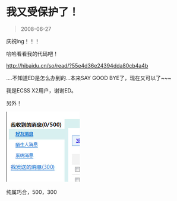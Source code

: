 # 我又受保护了！ 

> 2008-06-27

<div class="pcs-article-content_ptkaiapt4bxy_baiduscarticle" id="detailArticleContent_ptkaiapt4bxy_baiduscarticle">
 <p>
  庆祝ing！！！
 </p>
 <p>
  哈哈看看我的代码吧！
 </p>
 <p>
  <a href="http://hibaidu.cn/so/read/?55e4d36e24394dda80cb4a4b">
   http://hibaidu.cn/so/read/?55e4d36e24394dda80cb4a4b
  </a>
 </p>
 <p>
  ....不知道ED是怎么办到的...本来SAY GOOD BYE了，现在又可以了~~~
 </p>
 <p>
  我是ECSS X2用户，谢谢ED。
 </p>
 <p>
  另外！
 </p>
 <p>
 </p>
 <p>
  <img class="blogimg" small="0" src="images/dabf78eceebce02b3c608ccfd57b5a38.jpg"/>
 </p>
 <p>
  纯属巧合，500，300
 </p>
</div>


